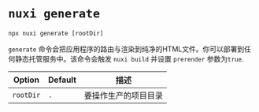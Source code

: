 # `nuxi generate`

```{bash}
npx nuxi generate [rootDir]
```

`generate` 命令会把应用程序的路由与渲染到纯净的HTML文件。你可以部署到任何静态托管服务中。该命令会触发 `nuxi build` 并设置 `prerender` 参数为`true`.

Option        | Default          | 描述
-------------------------|-----------------|------------------
`rootDir` | `.` | 要操作生产的项目目录

